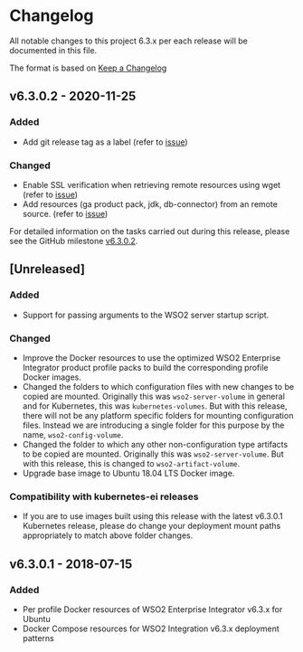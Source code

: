# Changelog
All notable changes to this project 6.3.x per each release will be documented in this file.

The format is based on [Keep a Changelog](https://keepachangelog.com/en/1.0.0/)

## v6.3.0.2 - 2020-11-25

### Added
- Add git release tag as a label (refer to [issue](https://github.com/wso2/docker-ei/issues/217))

### Changed
- Enable SSL verification when retrieving remote resources using wget (refer to [issue](https://github.com/wso2/docker-ei/issues/221))
- Add resources (ga product pack, jdk, db-connector) from an remote source. (refer to [issue](https://github.com/wso2/docker-ei/issues/226))

For detailed information on the tasks carried out during this release, please see the GitHub milestone
[v6.3.0.2](https://github.com/wso2/docker-ei/milestone/19).

## [Unreleased]

### Added
- Support for passing arguments to the WSO2 server startup script.

### Changed
- Improve the Docker resources to use the optimized WSO2 Enterprise Integrator product profile
packs to build the corresponding profile Docker images.
- Changed the folders to which configuration files with new changes to be copied are mounted.
Originally this was `wso2-server-volume` in general and for Kubernetes, this was
`kubernetes-volumes`. But with this release, there will not be any platform specific
folders for mounting configuration files. Instead we are introducing a single folder
for this purpose by the name, `wso2-config-volume`.
- Changed the folder to which any other non-configuration type artifacts to be copied are mounted.
Originally this was `wso2-server-volume`. But with this release, this is changed to `wso2-artifact-volume`.
- Upgrade base image to Ubuntu 18.04 LTS Docker image.

### Compatibility with kubernetes-ei releases
- If you are to use images built using this release with the latest v6.3.0.1 Kubernetes release, please do change
your deployment mount paths appropriately to match above folder changes.

## v6.3.0.1 - 2018-07-15

### Added
- Per profile Docker resources of WSO2 Enterprise Integrator v6.3.x for Ubuntu
- Docker Compose resources for WSO2 Integration v6.3.x deployment patterns

[v6.3.0.2]: https://github.com/wso2/docker-ei/compare/v6.3.0.1...v6.3.0.2
